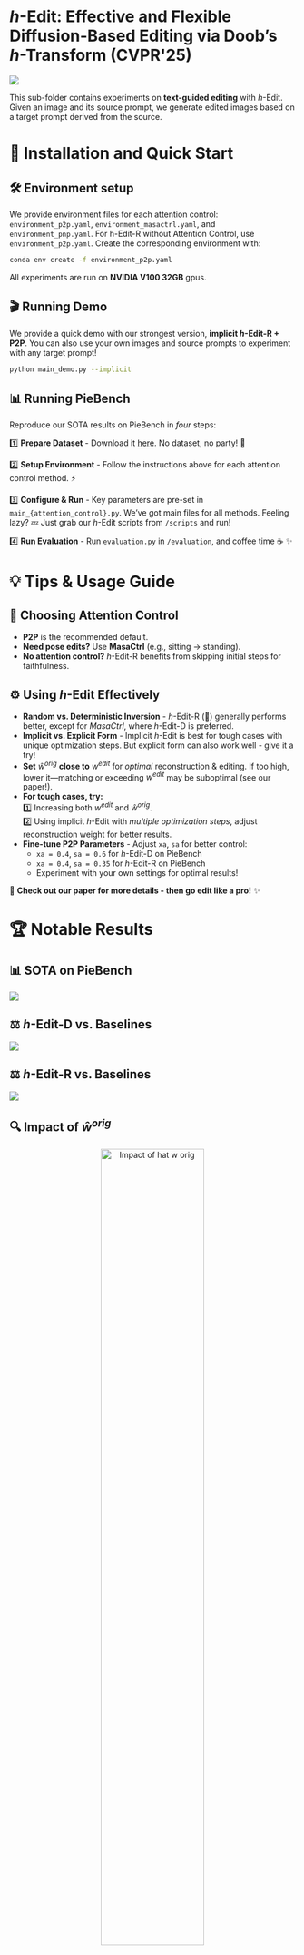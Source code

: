 # *h*-Edit: Effective and Flexible Diffusion-Based Editing via Doob’s *h*-Transform (CVPR'25)

<a href="https://arxiv.org/pdf/2503.02187"><img src="https://img.shields.io/badge/https%3A%2F%2Farxiv.org%2Fabs%2F2503.02187-arxiv-brightred"></a>

This sub-folder contains experiments on **text-guided editing** with *h*-Edit. Given an image and its source prompt, we generate edited images based on a target prompt derived from the source.

# 🚀 Installation and Quick Start

## 🛠️ Environment setup

We provide environment files for each attention control: `environment_p2p.yaml`, `environment_masactrl.yaml`, and `environment_pnp.yaml`.  For h-Edit-R without Attention Control, use `environment_p2p.yaml`. Create the corresponding environment with:

```bash
conda env create -f environment_p2p.yaml
```

All experiments are run on **NVIDIA V100 32GB** gpus.

## 🎬 Running Demo

We provide a quick demo with our strongest version, **implicit *h*-Edit-R + P2P**. You can also use your own images and source prompts to experiment with any target prompt!

```bash
python main_demo.py --implicit
```

## 📊 Running PieBench

Reproduce our SOTA results on PieBench in *four* steps: 

1️⃣ **Prepare Dataset** - Download it [here](https://github.com/cure-lab/PnPInversion). No dataset, no party! 🎉 

2️⃣ **Setup Environment** - Follow the instructions above for each attention control method. ⚡

3️⃣ **Configure & Run** - Key parameters are pre-set in `main_{attention_control}.py`. We’ve got main files for all methods. Feeling lazy? 💤 Just grab our *h*-Edit scripts from `/scripts` and run! 

4️⃣ **Run Evaluation** - Run `evaluation.py` in `/evaluation`, and coffee time ☕ ✨

# 💡 Tips & Usage Guide  

## 🎯 Choosing Attention Control  
- **P2P** is the recommended default.  
- **Need pose edits?** Use **MasaCtrl** (e.g., sitting → standing).  
- **No attention control?** *h*-Edit-R benefits from skipping initial steps for faithfulness.  

## ⚙️ Using *h*-Edit Effectively  

- **Random vs. Deterministic Inversion** - *h*-Edit-R (🎲) generally performs better, except for *MasaCtrl*, where *h*-Edit-D is preferred.
- **Implicit vs. Explicit Form** - Implicit *h*-Edit is best for tough cases with unique optimization steps. But explicit form can also work well - give it a try!  
- **Set** $\hat{w}^{orig}$ **close to** $w^{edit}$ for *optimal* reconstruction & editing. If too high, lower it—matching or exceeding $w^{edit}$ may be suboptimal (see our paper!).  
- **For tough cases, try:**  
  1️⃣ Increasing both $w^{edit}$ and $\hat{w}^{orig}$.  
  2️⃣ Using implicit *h*-Edit with *multiple optimization steps*, adjust reconstruction weight for better results.  
- **Fine-tune P2P Parameters** - Adjust `xa`, `sa` for better control:  
  - `xa = 0.4`, `sa = 0.6` for *h*-Edit-D on PieBench  
  - `xa = 0.4`, `sa = 0.35` for *h*-Edit-R on PieBench  
  - Experiment with your own settings for optimal results!  

🚀 **Check out our paper for more details - then go edit like a pro!** ✨

# 🏆 Notable Results

## 📊 SOTA on PieBench

![](../assets/PieBench_Result.png)

## ⚖️ *h*-Edit-D vs. Baselines

![](assets/teaser/comparison_h_edit_D.png)

## ⚖️ *h*-Edit-R vs. Baselines

![](assets/teaser/comparison_h_edit_R.png)

## 🔍 Impact of $\hat{w}^{orig}$  

<p align="center">
  <img src="assets/teaser/impact_hat_w_orig.png" alt="Impact of hat w orig" width="60%">
</p>

## 🔄 Effect of Implicit Multiple Optimization Steps  

<p align="center">
  <img src="assets/teaser/impact_MOS.png" alt="Impact of MOS" width="60%">
</p>

# 🎖️ Acknowledgments

We acknowledge the following implementations used in our development of *h*-Edit:  

- [Edit Friendly](https://github.com/inbarhub/DDPM_inversion)  
- [PnP Inversion](https://github.com/cure-lab/PnPInversion/)  
- [Noise Map Guidance](https://github.com/hansam95/NMG)  
- [Prompt-to-Prompt](https://github.com/google/prompt-to-prompt)  

A huge thanks to these amazing works! 🙌 

# 📬 Contact

If you have any questions or suggestions, feel free to reach out!